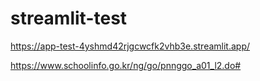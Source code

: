 # streamlit-test

https://app-test-4yshmd42rjgcwcfk2vhb3e.streamlit.app/

https://www.schoolinfo.go.kr/ng/go/pnnggo_a01_l2.do#
